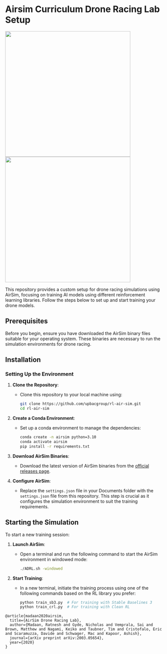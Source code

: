 # Airsim Curriculum Drone Racing Lab Setup

<img src="imgs/1.gif" width="400"> <img src="imgs/2.gif" width="400">

This repository provides a custom setup for drone racing simulations using AirSim, focusing on training AI models using different reinforcement learning libraries. Follow the steps below to set up and start training your drone models.

## Prerequisites

Before you begin, ensure you have downloaded the AirSim binary files suitable for your operating system. These binaries are necessary to run the simulation environments for drone racing.

## Installation

### Setting Up the Environment

1. **Clone the Repository**:
   - Clone this repository to your local machine using:
     ```bash
     git clone https://github.com/upbacgroup/rl-air-sim.git
     cd rl-air-sim
     ```

2. **Create a Conda Environment**:
   - Set up a conda environment to manage the dependencies:
     ```bash
     conda create -n airsim python=3.10
     conda activate airsim
     pip install -r requirements.txt
     ```

3. **Download AirSim Binaries**:
   - Download the latest version of AirSim binaries from the [official releases page](https://github.com/microsoft/AirSim-Drone-Racing-Lab/releases).

4. **Configure AirSim**:
   - Replace the `settings.json` file in your Documents folder with the `settings.json` file from this repository. This step is crucial as it configures the simulation environment to suit the training requirements.

## Starting the Simulation

To start a new training session:

1. **Launch AirSim**:
   - Open a terminal and run the following command to start the AirSim environment in windowed mode:
     ```bash
     ./ADRL.sh -windowed
     ```

2. **Start Training**:
   - In a new terminal, initiate the training process using one of the following commands based on the RL library you prefer:
     ```bash
     python train_sb3.py  # For training with Stable Baselines 3
     python train_crl.py  # For training with Clean RL
     ```


```
@article{madaan2020airsim,
  title={AirSim Drone Racing Lab},
  author={Madaan, Ratnesh and Gyde, Nicholas and Vemprala, Sai and Brown, Matthew and Nagami, Keiko and Taubner, Tim and Cristofalo, Eric and Scaramuzza, Davide and Schwager, Mac and Kapoor, Ashish},
  journal={arXiv preprint arXiv:2003.05654},
  year={2020}
}
```